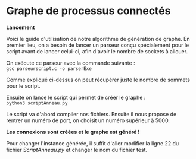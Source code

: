 # Graphe de processus connectés

**Lancement**


Voici le guide d'utilisation de notre algorithme de génération de graphe. 
En premier lieu, on a besoin de lancer un parseur conçu spécialement pour le script avant de lancer celui-ci, afin d'avoir le nombre de sockets à allouer.

On exécute ce parseur avec la commande suivante :  
``gcc parseurscript.c -o parserExe ``

Comme expliqué ci-dessus on peut récupérer juste le nombre de sommets pour le script.

Ensuite on lance le script qui permet de créer le graphe :  
``python3 scriptAnneau.py ``

Le script va d'abord compiler nos fichiers. 
Ensuite il nous propose de rentrer un numéro de port, on choisit un numéro supérieur à 5000.

**Les connexions sont créées et le graphe est généré !**

Pour changer l'instance générée, il suffit d'aller modifier la ligne 22 du fichier *ScriptAnneau.py* et changer le nom du fichier test.
